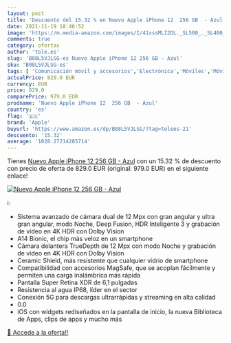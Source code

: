 ```yaml
---
layout: post
title: 'Descuento del 15.32 % en Nuevo Apple iPhone 12  256 GB  - Azul'
date: 2021-11-19 18:46:52
image: 'https://m.media-amazon.com/images/I/41xssMLI2DL._SL500_._SL400_.jpg'
comments: true
category: ofertas
author: 'tole.es'
slug: 'B08L5VJLSG-es Nuevo Apple iPhone 12 256 GB - Azul'
sku: 'B08L5VJLSG-es'
tags: [ 'Comunicación móvil y accesorios','Electrónica','Móviles','Móviles y smartphones libres','apple','iphone', ]
actualPrice: 829.0 EUR
currency: EUR
price: 829.0
comparePrice: 979.0 EUR
prodname: 'Nuevo Apple iPhone 12  256 GB  - Azul'
country: 'es'
flag: '🇪🇸'
brand: 'Apple'
buyurl: 'https://www.amazon.es/dp/B08L5VJLSG/?tag=tolees-21'
descuento: '15.32'
average: '1028.27214285714'
---
```


Tienes [Nuevo Apple iPhone 12  256 GB  - Azul](https://www.amazon.es/dp/B08L5VJLSG/?tag=tolees-21) con un 15.32 % de descuento con precio de oferta de 829.0 EUR (original: 979.0 EUR) en el siguiente enlace!

[![Nuevo Apple iPhone 12  256 GB  - Azul](https://m.media-amazon.com/images/I/41xssMLI2DL._SL500_._SL400_.jpg)](https://www.amazon.es/dp/B08L5VJLSG/?tag=tolees-21)

ℹ️:

- Sistema avanzado de cámara dual de 12 Mpx con gran angular y ultra gran angular, modo Noche, Deep Fusion, HDR Inteligente 3 y grabación de vídeo en 4K HDR con Dolby Vision
- A14 Bionic, el chip más veloz en un smartphone
- Cámara delantera TrueDepth de 12 Mpx con modo Noche y grabación de vídeo en 4K HDR con Dolby Vision
- Ceramic Shield, más resistente que cualquier vidrio de smartphone
- Compatibilidad con accesorios MagSafe, que se acoplan fácilmente y permiten una carga inalámbrica más rápida
- Pantalla Super Retina XDR de 6,1 pulgadas
- Resistencia al agua IP68, líder en el sector
- Conexión 5G para descargas ultrarrápidas y streaming en alta calidad
- 0.0
- iOS con widgets rediseñados en la pantalla de inicio, la nueva Biblioteca de Apps, clips de apps y mucho más

[🛒 Accede a la oferta!!](https://www.amazon.es/dp/B08L5VJLSG/?tag=tolees-21)
